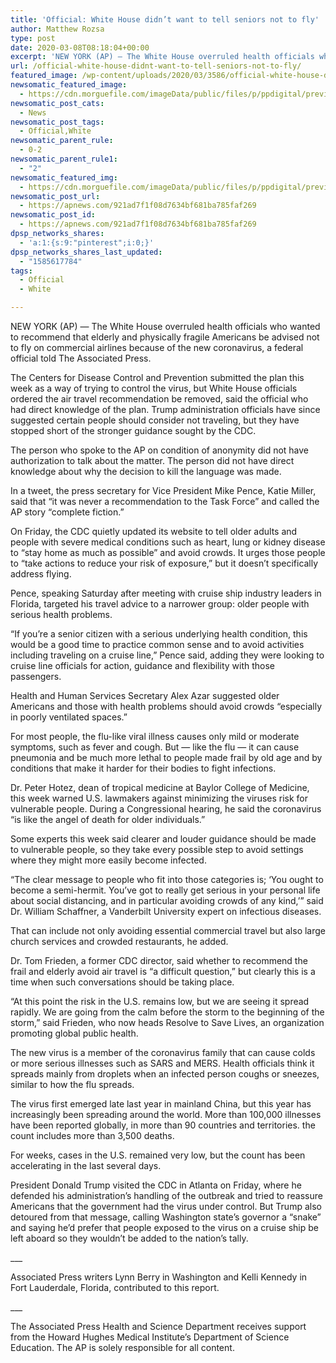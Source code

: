 ```yaml
---
title: 'Official: White House didn’t want to tell seniors not to fly'
author: Matthew Rozsa
type: post
date: 2020-03-08T08:18:04+00:00
excerpt: 'NEW YORK (AP) — The White House overruled health officials who wanted to recommend that elderly and physically fragile Americans be advised not to fly on commercial airlines because of the new coronavirus, a federal official told The Associated Press.The Centers for Disease Control and Prevention submitted the plan this week as a way of&hellip;'
url: /official-white-house-didnt-want-to-tell-seniors-not-to-fly/
featured_image: /wp-content/uploads/2020/03/3586/official-white-house-didnt-want-to-tell-seniors-not-to-fly.jpg
newsomatic_featured_image:
  - https://cdn.morguefile.com/imageData/public/files/p/ppdigital/preview/fldr_2005_01_08/file0001652481771.jpg
newsomatic_post_cats:
  - News
newsomatic_post_tags:
  - Official,White
newsomatic_parent_rule:
  - 0-2
newsomatic_parent_rule1:
  - "2"
newsomatic_featured_img:
  - https://cdn.morguefile.com/imageData/public/files/p/ppdigital/preview/fldr_2005_01_08/file0001652481771.jpg
newsomatic_post_url:
  - https://apnews.com/921ad7f1f08d7634bf681ba785faf269
newsomatic_post_id:
  - https://apnews.com/921ad7f1f08d7634bf681ba785faf269
dpsp_networks_shares:
  - 'a:1:{s:9:"pinterest";i:0;}'
dpsp_networks_shares_last_updated:
  - "1585617784"
tags:
  - Official
  - White

---
```

<div class="Article" data-key="article">
  <p class="Component-root-0-2-77 Component-p-0-2-69">
    NEW YORK (AP) — The White House overruled health officials who wanted to recommend that elderly and physically fragile Americans be advised not to fly on commercial airlines because of the new coronavirus, a federal official told The Associated Press.
  </p>
  
  <p class="Component-root-0-2-77 Component-p-0-2-69">
    The Centers for Disease Control and Prevention submitted the plan this week as a way of trying to control the virus, but White House officials ordered the air travel recommendation be removed, said the official who had direct knowledge of the plan. Trump administration officials have since suggested certain people should consider not traveling, but they have stopped short of the stronger guidance sought by the CDC.
  </p>
  
  <div data-key="ad-placeholder" id="div-gpt-ad-1470255291270-0" class="DFPSlot Component-dfp-0-2-73 Component-ad-0-2-39">
  </div>
  
  <p class="Component-root-0-2-77 Component-p-0-2-69">
    The person who spoke to the AP on condition of anonymity did not have authorization to talk about the matter. The person did not have direct knowledge about why the decision to kill the language was made.
  </p>
  
  <p class="Component-root-0-2-77 Component-p-0-2-69">
    In a tweet, the press secretary for Vice President Mike Pence, Katie Miller, said that “it was never a recommendation to the Task Force” and called the AP story “complete fiction.”
  </p>
  
  <p class="Component-root-0-2-77 Component-p-0-2-69">
    On Friday, the CDC quietly updated its website to tell older adults and people with severe medical conditions such as heart, lung or kidney disease to “stay home as much as possible” and avoid crowds. It urges those people to “take actions to reduce your risk of exposure,” but it doesn’t specifically address flying.
  </p>
  
  <p class="Component-root-0-2-77 Component-p-0-2-69">
    Pence, speaking Saturday after meeting with cruise ship industry leaders in Florida, targeted his travel advice to a narrower group: older people with serious health problems.
  </p>
  
  <p class="Component-root-0-2-77 Component-p-0-2-69">
    “If you’re a senior citizen with a serious underlying health condition, this would be a good time to practice common sense and to avoid activities including traveling on a cruise line,” Pence said, adding they were looking to cruise line officials for action, guidance and flexibility with those passengers.
  </p>
  
  <p class="Component-root-0-2-77 Component-p-0-2-69">
    Health and Human Services Secretary Alex Azar suggested older Americans and those with health problems should avoid crowds “especially in poorly ventilated spaces.”
  </p>
  
  <p class="Component-root-0-2-77 Component-p-0-2-69">
    For most people, the flu-like viral illness causes only mild or moderate symptoms, such as fever and cough. But — like the flu — it can cause pneumonia and be much more lethal to people made frail by old age and by conditions that make it harder for their bodies to fight infections.
  </p>
  
  <p class="Component-root-0-2-77 Component-p-0-2-69">
    Dr. Peter Hotez, dean of tropical medicine at Baylor College of Medicine, this week warned U.S. lawmakers against minimizing the viruses risk for vulnerable people. During a Congressional hearing, he said the coronavirus “is like the angel of death for older individuals.”
  </p>
  
  <p class="Component-root-0-2-77 Component-p-0-2-69">
    Some experts this week said clearer and louder guidance should be made to vulnerable people, so they take every possible step to avoid settings where they might more easily become infected.
  </p>
  
  <div data-key="ad-placeholder" id="div-gpt-ad-1470255291270-1" class="DFPSlot Component-dfp-0-2-73 Component-ad-0-2-39">
  </div>
  
  <p class="Component-root-0-2-77 Component-p-0-2-69">
    “The clear message to people who fit into those categories is; ‘You ought to become a semi-hermit. You’ve got to really get serious in your personal life about social distancing, and in particular avoiding crowds of any kind,’” said Dr. William Schaffner, a Vanderbilt University expert on infectious diseases.
  </p>
  
  <p class="Component-root-0-2-77 Component-p-0-2-69">
    That can include not only avoiding essential commercial travel but also large church services and crowded restaurants, he added.
  </p>
  
  <p class="Component-root-0-2-77 Component-p-0-2-69">
    Dr. Tom Frieden, a former CDC director, said whether to recommend the frail and elderly avoid air travel is “a difficult question,” but clearly this is a time when such conversations should be taking place.
  </p>
  
  <p class="Component-root-0-2-77 Component-p-0-2-69">
    “At this point the risk in the U.S. remains low, but we are seeing it spread rapidly. We are going from the calm before the storm to the beginning of the storm,” said Frieden, who now heads Resolve to Save Lives, an organization promoting global public health.
  </p>
  
  <p class="Component-root-0-2-77 Component-p-0-2-69">
    The new virus is a member of the coronavirus family that can cause colds or more serious illnesses such as SARS and MERS. Health officials think it spreads mainly from droplets when an infected person coughs or sneezes, similar to how the flu spreads.
  </p>
  
  <p class="Component-root-0-2-77 Component-p-0-2-69">
    The virus first emerged late last year in mainland China, but this year has increasingly been spreading around the world. More than 100,000 illnesses have been reported globally, in more than 90 countries and territories. the count includes more than 3,500 deaths.
  </p>
  
  <p class="Component-root-0-2-77 Component-p-0-2-69">
    For weeks, cases in the U.S. remained very low, but the count has been accelerating in the last several days.
  </p>
  
  <p class="Component-root-0-2-77 Component-p-0-2-69">
    President Donald Trump visited the CDC in Atlanta on Friday, where he defended his administration’s handling of the outbreak and tried to reassure Americans that the government had the virus under control. But Trump also detoured from that message, calling Washington state’s governor a “snake” and saying he’d prefer that people exposed to the virus on a cruise ship be left aboard so they wouldn’t be added to the nation’s tally.
  </p>
  
  <p class="Component-root-0-2-77 Component-p-0-2-69">
    ___
  </p>
  
  <p class="Component-root-0-2-77 Component-p-0-2-69">
    Associated Press writers Lynn Berry in Washington and Kelli Kennedy in Fort Lauderdale, Florida, contributed to this report.
  </p>
  
  <p class="Component-root-0-2-77 Component-p-0-2-69">
    ___
  </p>
  
  <p class="Component-root-0-2-77 Component-p-0-2-69">
    The Associated Press Health and Science Department receives support <!-- --> from the Howard Hughes Medical Institute’s Department of Science Education. The AP is solely responsible for all content.
  </p>
</div>